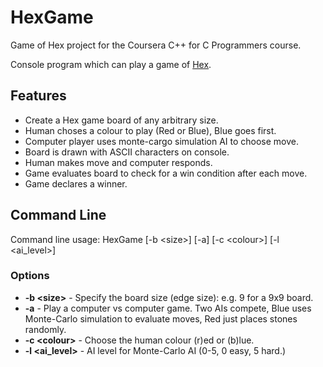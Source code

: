 # HexGame
Game of Hex project for the Coursera C++ for C Programmers course.

Console program which can play a game of [Hex](https://en.wikipedia.org/wiki/Hex_(board_game)).

## Features
- Create a Hex game board of any arbitrary size.
- Human choses a colour to play (Red or Blue), Blue goes first.
- Computer player uses monte-cargo simulation AI to choose move.
- Board is drawn with ASCII characters on console.
- Human makes move and computer responds.
- Game evaluates board to check for a win condition after each move.
- Game declares a winner.

## Command Line
Command line usage:
    HexGame [-b \<size\>] [-a] [-c \<colour\>] [-l \<ai_level\>]
    
### Options
- **-b \<size\>** - Specify the board size (edge size): e.g. 9 for a 9x9 board.
- **-a** - Play a computer vs computer game. Two AIs compete, Blue uses Monte-Carlo simulation to evaluate moves, Red just places stones randomly.
- **-c \<colour\>** - Choose the human colour (r)ed or (b)lue.
- **-l \<ai_level\>** - AI level for Monte-Carlo AI (0-5, 0 easy, 5 hard.)
